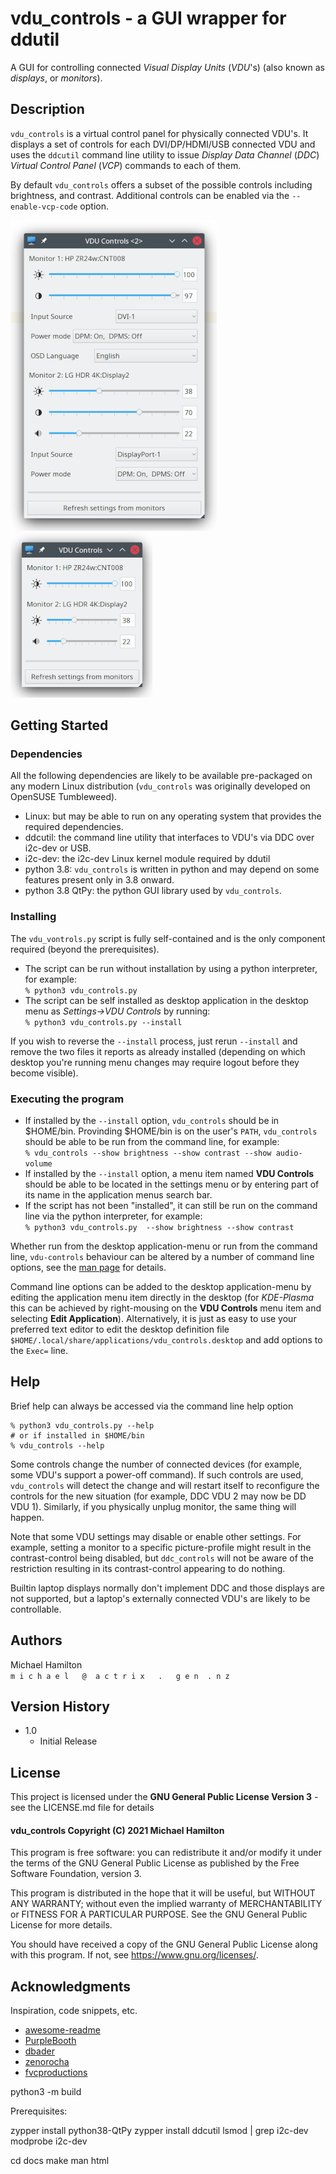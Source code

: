 # vdu_controls - a GUI wrapper for ddutil

A GUI for controlling connected *Visual Display Units* (*VDU*'s) (also known as *displays*, or *monitors*).

## Description

``vdu_controls`` is a virtual control panel for physically connected VDU's.  It displays a set of controls for
each  DVI/DP/HDMI/USB connected VDU and uses the ``ddcutil`` command line utility to issue *Display Data Channel*
(*DDC*) *Virtual Control Panel*  (*VCP*) commands to each of them.

By default ``vdu_controls`` offers a subset of the possible controls including brightness, and contrast.  Additional 
controls can be enabled via the ``--enable-vcp-code`` option.

![Default](screen-shots/Screenshot_Large-330.png)  ![Custom](screen-shots/Screenshot_Small-227.png) 

## Getting Started

### Dependencies

All the following dependencies are likely to be available pre-packaged on any modern Linux distribution 
(``vdu_controls`` was originally developed on OpenSUSE Tumbleweed).

* Linux: but may be able to run on any operating system that provides the required dependencies.
* ddcutil: the command line utility that interfaces to VDU's via DDC over i2c-dev or USB.
* i2c-dev: the i2c-dev Linux kernel module required by ddutil
* python 3.8: ``vdu_controls`` is written in python and may depend on some features present only in 3.8 onward.
* python 3.8 QtPy: the python GUI library used by ``vdu_controls``.

### Installing

The ``vdu_vontrols.py`` script is fully self-contained and is the only component required (beyond the prerequisites).

* The script can be run without installation by using a python interpreter, for example:\
  ``% python3 vdu_controls.py`` 
* The script can be self installed as desktop application in the desktop menu as *Settings->VDU Controls* by running:\
  ``% python3 vdu_controls.py --install``

If you wish to reverse the ``--install`` process, just rerun ``--install`` and remove the two files it reports
as already installed (depending on which desktop you're running menu changes may require logout before they become
visible).

### Executing the program

* If installed  by the ``--install`` option, ``vdu_controls`` should be in $HOME/bin. Provinding $HOME/bin is on the
  user's ``PATH``, ``vdu_controls`` should be able to be run from the command line, for example:\
  ``% vdu_controls --show brightness --show contrast --show audio-volume``
* If installed  by the ``--install`` option, a menu item named **VDU Controls** should be able to be located in 
the settings menu or by entering part of its name in the application menus search bar.
* If the script has not been "installed", it can still be run on the command line via the python interpreter, 
  for example:\
  ``% python3 vdu_controls.py  --show brightness --show contrast``
  

Whether run from the desktop application-menu or run from the command line, ``vdu-controls`` behaviour can be altered
by a number of command line options, see the [man page](https://github.com/digitaltrails/vdu_controls/docs/html/index.html) 
for details.

Command line options can be added to the desktop application-menu by editing the application menu item
directly in the desktop (for *KDE-Plasma* this can be achieved by right-mousing on the **VDU Controls** menu 
item and selecting **Edit Application**).  Alternatively, it is just as easy to use your preferred text editor to
edit the desktop definition file ``$HOME/.local/share/applications/vdu_controls.desktop`` and add options to
the ``Exec=`` line.

## Help

Brief help can always be accessed via the command line help option
```
% python3 vdu_controls.py --help
# or if installed in $HOME/bin
% vdu_controls --help
```

Some controls change the number of connected devices (for example, some VDU's support a power-off command). If
such controls are used, ``vdu_controls`` will detect the change and will restart itself to reconfigure the controls
for the new situation (for example, DDC VDU 2 may now be DD VDU 1).  Similarly, if you physically unplug monitor, the
same thing will happen.

Note that some VDU settings may disable or enable other settings. For example, setting a monitor to a specific
picture-profile might result in the contrast-control being disabled, but ``ddc_controls`` will not be aware of
the restriction resulting in its contrast-control appearing to do nothing.

Builtin laptop displays normally don't implement DDC and those displays are not supported, but a laptop's
externally connected VDU's are likely to be controllable.

## Authors

Michael Hamilton\
``m i c h a e l   @  a c t r i x   .   g e n  . n z``


## Version History

* 1.0
    * Initial Release

## License

This project is licensed under the **GNU General Public License Version 3** - see the LICENSE.md file for details

#### vdu_controls Copyright (C) 2021 Michael Hamilton

This program is free software: you can redistribute it and/or modify it
under the terms of the GNU General Public License as published by the
Free Software Foundation, version 3.

This program is distributed in the hope that it will be useful, but
WITHOUT ANY WARRANTY; without even the implied warranty of MERCHANTABILITY
or FITNESS FOR A PARTICULAR PURPOSE. See the GNU General Public License for
more details.

You should have received a copy of the GNU General Public License along
with this program. If not, see <https://www.gnu.org/licenses/>.

## Acknowledgments

Inspiration, code snippets, etc.
* [awesome-readme](https://github.com/matiassingers/awesome-readme)
* [PurpleBooth](https://gist.github.com/PurpleBooth/109311bb0361f32d87a2)
* [dbader](https://github.com/dbader/readme-template)
* [zenorocha](https://gist.github.com/zenorocha/4526327)
* [fvcproductions](https://gist.github.com/fvcproductions/1bfc2d4aecb01a834b46)

python3 -m build

Prerequisites:

zypper install python38-QtPy
zypper install ddcutil
lsmod | grep i2c-dev
modprobe i2c-dev

cd docs
make man html